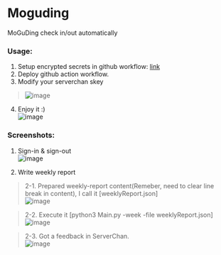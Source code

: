 # Moguding
MoGuDing check in/out automatically

### Usage:   
1. Setup encrypted secrets in github workflow: [link](https://docs.github.com/cn/actions/reference/encrypted-secrets)  
2. Deploy github action workflow.  
3. Modify your serverchan skey  
> ![image](https://user-images.githubusercontent.com/30458572/116025058-2b755080-a682-11eb-9633-1d7d88fe09f9.png)
4. Enjoy it :)  
![image](https://user-images.githubusercontent.com/30458572/115913879-c532d700-a4a3-11eb-9f4c-8b4a82aef996.png)

### Screenshots:
1. Sign-in & sign-out  
![image](https://user-images.githubusercontent.com/30458572/115913491-3faf2700-a4a3-11eb-82be-d284cdf114bd.png)

2. Write weekly report
> 2-1. Prepared weekly-report content(Remeber, need to clear line break in content), I call it [weeklyReport.json]  
> ![image](https://user-images.githubusercontent.com/30458572/116024456-d08f2980-a680-11eb-8612-60574c205bce.png)

> 2-2. Execute it [python3 Main.py -week -file weeklyReport.json]  
> ![image](https://user-images.githubusercontent.com/30458572/116024755-780c5c00-a681-11eb-917d-06dfb508e362.png)

> 2-3. Got a feedback in ServerChan.  
> ![image](https://user-images.githubusercontent.com/30458572/116024853-b73aad00-a681-11eb-836b-893392866ba7.png)
